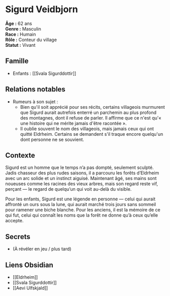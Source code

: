 # Sigurd Veidbjorn

**Âge :** 62 ans  
**Genre :** Masculin  
**Race :** Humain  
**Rôle :** Conteur du village  
**Statut :** Vivant

## Famille
- Enfants : [[Svala Sigurddottir]]

## Relations notables
- Rumeurs à son sujet : 
	- Bien qu'il soit apprécié pour ses récits, certains villageois murmurent que Sigurd aurait autrefois enterré un parchemin au plus profond des montagnes, dont il refuse de parler. Il affirme que ce n'est qu'« une histoire qui ne mérite jamais d'être racontée ».
	- Il oublie souvent le nom des villageois, mais jamais ceux qui ont quitté Eldrheim. Certains se demandent s'il traque encore quelqu'un dont personne ne se souvient.

## Contexte
Sigurd est un homme que le temps n’a pas dompté, seulement sculpté. Jadis chasseur des plus rudes saisons, il a parcouru les forêts d’Eldrheim avec un arc solide et un instinct aiguisé. Maintenant âgé, ses mains sont noueuses comme les racines des vieux arbres, mais son regard reste vif, perçant — le regard de quelqu’un qui voit au-delà du visible.

Pour les enfants, Sigurd est une légende en personne — celui qui aurait affronté un ours sous la lune, qui aurait marché trois jours sans sommeil pour ramener une biche blanche. Pour les anciens, il est la mémoire de ce qui fut, celui qui connaît les noms que la forêt ne donne qu’à ceux qu’elle accepte.

## Secrets
- (À révéler en jeu / plus tard)

## Liens Obsidian
- [[Eldrheim]]
- [[Svala Sigurddottir]]
- [[Aevi Ulfskjald]]
